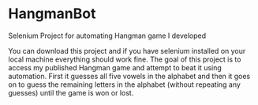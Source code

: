 # HangmanBot
Selenium Project for automating Hangman game I developed

You can download this project and if you have selenium installed on your local machine everything should work fine. The goal of this project is to access my published Hangman 
game and attempt to beat it using automation. First it guesses all five vowels in the alphabet and then it goes on to guess the remaining letters in the alphabet (without
repeating any guesses) until the game is won or lost.
